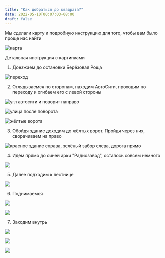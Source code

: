 ```yaml
---
title: "Как добраться до квадрата?"
date: 2022-05-10T00:07:03+08:00
draft: false
---
```

Мы сделали карту и подробную инструкцию для того, чтобы вам было проще нас найти

![карта](/instrukcioj/map/0.png)

Детальная инструкция с картинками

1. Доезжаем до остановки Берёзовая Роща

![переход](/instrukcioj/map/1.png)

2. Оглядываемся по сторонам, находим АвтоСити, проходим по переходу и огибаем его с левой стороны

![угл автосити и поворит направо](/instrukcioj/map/2.png)

![улица после поворота](/instrukcioj/map/3.png)

![жёлтые ворота](/instrukcioj/map/4.png)

3. Обойдя здание доходим до жёлтых ворот. Пройдя через них, сворачиваем на право

![красное здание справа, зелёный забор слева, дорога прямо](/instrukcioj/map/5.png)

4. Идём прямо до синей арки "Радиозавод", осталось совсем немного

![](/instrukcioj/map/6.png)

5. Далее подходим к лестнице

![](/instrukcioj/map/7.png)

6. Поднимаемся

![](/instrukcioj/map/8.png)

![](/instrukcioj/map/9.png)

7. Заходим внутрь

![](/instrukcioj/map/10.png)

![](/instrukcioj/map/11.png)

![](/instrukcioj/map/12.png)
